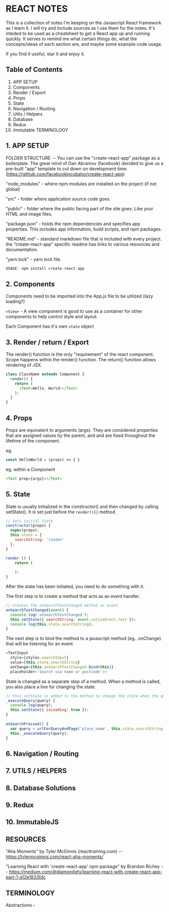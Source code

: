 # REACT NOTES

This is a collection of notes I'm keeping on the Javascript React framework as I learn it. I will try and include sources as I use them for the notes. It's inteded to be used as a cheatsheet to get a React app up and running quickly. It serves to remind me what certain things do, what the concepts/ideas of each section are, and maybe some example code usage.

If you find it useful, star it and enjoy it.


## Table of Contents
1. APP SETUP
2. Components
3. Render / Export
4. Props
5. State
6. Navigation / Routing
7. Utils / Helpers
8. Database
9. Redux
10. Immutable 
TERMINOLOGY


## 1. APP SETUP

FOLDER STRUCTURE -- You can use the "create-react-app" package as a boilerplate. The great mind of Dan Abramov (facebook) decided to give us a pre-built "app" template to cut down on development time. (https://github.com/facebookincubator/create-react-app)

"node_modules" - where npm modules are installed on the project (if not global)

"src" - folder where application source code goes. 

"public" - folder where the public facing part of the site goes. Like your HTML and image files.

"package.json" - holds the npm dependencies and specifies app properties. This includes app information, build scripts, and npm packages.

"README.md" - standard markdown file that is included with every project. the "create-react-app" specific readme has links to various resources and documentation.

"yarn.lock" - yarn lock file.



```Javascript
USAGE: npm install create-react-app
```

## 2. Components

Components need to be imported into the App.js file to be utilized (lazy loading?)

`<View>` - A view component is good to use as a container for other components to help control style and layout.

Each Component has it's own `state` object

## 3. Render / return / Export

The render() function is the only "requirement" of the react component. Scope happens within the render() function. The return() function allows rendering of JSX.

```Javascript
class ClassName extends Component {
  render() {
    return (
      <Text>Hello, World!</Text>
    );
  }
}
```

## 4. Props

Props are equivalent to arguments (args). They are considered properties that are assigned values by the parent, and and are fixed throughout the lifetime of the component.

eg.

```Javascript
const HelloWorld = (props) => { } 
```

eg. within a Component
```Javascript
<Text prop={args}></Text>
```

## 5. State

State is usually initialized in the constructor() and then changed by calling setState(). It is set just before the `render(){}` method.

```Javascript
// Sets initial State
constructor(props) {
  super(props);
  this.state = {
    searchString: 'london'
  };
}

render () { 
	return (
	
	);
}
```

After the state has been initiated, you need to do something with it. 

The first step is to create a method that acts as an event handler.

```Javascript
// Creates the onSearchTextChanged method on event
onSearchTextChanged(event) {
  console.log('onSearchTextChanged');
  this.setState({ searchString: event.nativeEvent.text });
  console.log(this.state.searchString);
}
```

The next step is to bind the method to a javascript method (eg.. onChange) that will be listening for an event.

```Javascript
<TextInput
  style={styles.searchInput}
  value={this.state.searchString}
  onChange={this.onSearchTextChanged.bind(this)}
  placeholder='Search via name or postcode'/>
```

State is changed as a separate step of a method. When a method is called, you also place a line for changing the state.

```Javascript
// this.setState is added to the method to change the state when the query isLoading.
_executeQuery(query) {
  console.log(query);
  this.setState({ isLoading: true });
}
 
onSearchPressed() {
  var query = urlForQueryAndPage('place_name', this.state.searchString, 1);
  this._executeQuery(query);
}
```

## 6. Navigation / Routing



## 7. UTILS / HELPERS



## 8. Database Solutions



## 9. Redux



## 10. ImmutableJS



## RESOURCES

"Aha Moments" by Tyler McGinnis (reacttraining.com) -- https://tylermcginnis.com/react-aha-moments/ 

"Learning React with 'create-react-app' npm package" by Brandon Richey -- https://medium.com/@diamondgfx/learning-react-with-create-react-app-part-1-a12e1833fdc

## TERMINOLOGY

Abstractions - 


